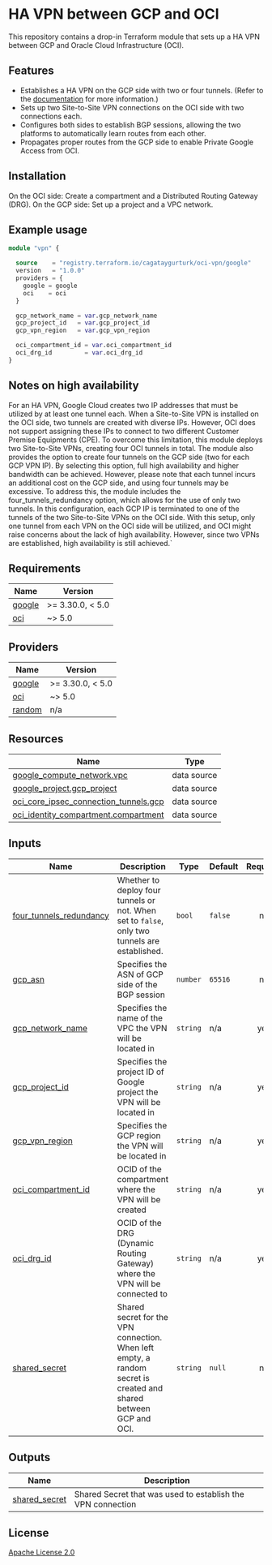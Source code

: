 <!-- BEGIN_TF_DOCS -->
# HA VPN between GCP and OCI

This repository contains a drop-in Terraform module that sets up a HA VPN between GCP and Oracle Cloud Infrastructure (OCI).

## Features

- Establishes a HA VPN on the GCP side with two or four tunnels. (Refer to the [documentation](https://cloud.google.com/network-connectivity/docs/vpn/how-to/creating-ha-vpn) for more information.)
- Sets up two Site-to-Site VPN connections on the OCI side with two connections each.
- Configures both sides to establish BGP sessions, allowing the two platforms to automatically learn routes from each other.
- Propagates proper routes from the GCP side to enable Private Google Access from OCI.

## Installation

On the OCI side: Create a compartment and a Distributed Routing Gateway (DRG).
On the GCP side: Set up a project and a VPC network.

## Example usage

````terraform
module "vpn" {

  source    = "registry.terraform.io/cagataygurturk/oci-vpn/google"
  version   = "1.0.0"
  providers = {
    google = google
    oci    = oci
  }

  gcp_network_name = var.gcp_network_name
  gcp_project_id   = var.gcp_project_id
  gcp_vpn_region   = var.gcp_vpn_region

  oci_compartment_id = var.oci_compartment_id
  oci_drg_id         = var.oci_drg_id
}
````

## Notes on high availability

For an HA VPN, Google Cloud creates two IP addresses that must be utilized by at least one tunnel each. When a Site-to-Site VPN is installed on the OCI side, two tunnels are created with diverse IPs. However, OCI does not support assigning these IPs to connect to two different Customer Premise Equipments (CPE). To overcome this limitation, this module deploys two Site-to-Site VPNs, creating four OCI tunnels in total. The module also provides the option to create four tunnels on the GCP side (two for each GCP VPN IP). By selecting this option, full high availability and higher bandwidth can be achieved. However, please note that each tunnel incurs an additional cost on the GCP side, and using four tunnels may be excessive. To address this, the module includes the four_tunnels_redundancy option, which allows for the use of only two tunnels. In this configuration, each GCP IP is terminated to one of the tunnels of the two Site-to-Site VPNs on the OCI side. With this setup, only one tunnel from each VPN on the OCI side will be utilized, and OCI might raise concerns about the lack of high availability. However, since two VPNs are established, high availability is still achieved.`

## Requirements

| Name | Version |
|------|---------|
| <a name="requirement_google"></a> [google](#requirement\_google) | >= 3.30.0, < 5.0 |
| <a name="requirement_oci"></a> [oci](#requirement\_oci) | ~> 5.0 |

## Providers

| Name | Version |
|------|---------|
| <a name="provider_google"></a> [google](#provider\_google) | >= 3.30.0, < 5.0 |
| <a name="provider_oci"></a> [oci](#provider\_oci) | ~> 5.0 |
| <a name="provider_random"></a> [random](#provider\_random) | n/a |

## Resources

| Name | Type |
|------|------|
| [google_compute_network.vpc](https://registry.terraform.io/providers/hashicorp/google/latest/docs/data-sources/compute_network) | data source |
| [google_project.gcp_project](https://registry.terraform.io/providers/hashicorp/google/latest/docs/data-sources/project) | data source |
| [oci_core_ipsec_connection_tunnels.gcp](https://registry.terraform.io/providers/hashicorp/oci/latest/docs/data-sources/core_ipsec_connection_tunnels) | data source |
| [oci_identity_compartment.compartment](https://registry.terraform.io/providers/hashicorp/oci/latest/docs/data-sources/identity_compartment) | data source |

## Inputs

| Name | Description | Type | Default | Required |
|------|-------------|------|---------|:--------:|
| <a name="input_four_tunnels_redundancy"></a> [four\_tunnels\_redundancy](#input\_four\_tunnels\_redundancy) | Whether to deploy four tunnels or not. When set to `false`, only two tunnels are established. | `bool` | `false` | no |
| <a name="input_gcp_asn"></a> [gcp\_asn](#input\_gcp\_asn) | Specifies the ASN of GCP side of the BGP session | `number` | `65516` | no |
| <a name="input_gcp_network_name"></a> [gcp\_network\_name](#input\_gcp\_network\_name) | Specifies the name of the VPC the VPN will be located in | `string` | n/a | yes |
| <a name="input_gcp_project_id"></a> [gcp\_project\_id](#input\_gcp\_project\_id) | Specifies the project ID of Google project the VPN will be located in | `string` | n/a | yes |
| <a name="input_gcp_vpn_region"></a> [gcp\_vpn\_region](#input\_gcp\_vpn\_region) | Specifies the GCP region the VPN will be located in | `string` | n/a | yes |
| <a name="input_oci_compartment_id"></a> [oci\_compartment\_id](#input\_oci\_compartment\_id) | OCID of the compartment where the VPN will be created | `string` | n/a | yes |
| <a name="input_oci_drg_id"></a> [oci\_drg\_id](#input\_oci\_drg\_id) | OCID of the DRG (Dynamic Routing Gateway) where the VPN will be connected to | `string` | n/a | yes |
| <a name="input_shared_secret"></a> [shared\_secret](#input\_shared\_secret) | Shared secret for the VPN connection. When left empty, a random secret is created and shared between GCP and OCI. | `string` | `null` | no |

## Outputs

| Name | Description |
|------|-------------|
| <a name="output_shared_secret"></a> [shared\_secret](#output\_shared\_secret) | Shared Secret that was used to establish the VPN connection |

## License

[Apache License 2.0](LICENSE)
<!-- END_TF_DOCS -->

